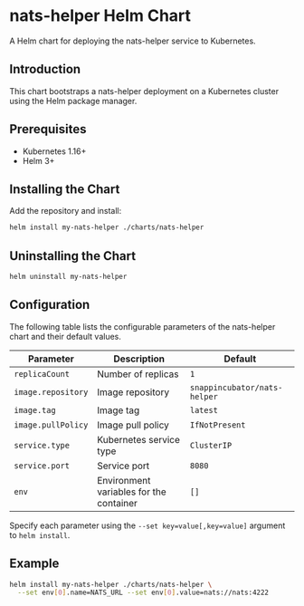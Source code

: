 # nats-helper Helm Chart

A Helm chart for deploying the nats-helper service to Kubernetes.

## Introduction

This chart bootstraps a nats-helper deployment on a Kubernetes cluster using the Helm package manager.

## Prerequisites
- Kubernetes 1.16+
- Helm 3+

## Installing the Chart

Add the repository and install:

```sh
helm install my-nats-helper ./charts/nats-helper
```

## Uninstalling the Chart

```sh
helm uninstall my-nats-helper
```

## Configuration

The following table lists the configurable parameters of the nats-helper chart and their default values.

| Parameter                | Description                                 | Default             |
|--------------------------|---------------------------------------------|---------------------|
| `replicaCount`           | Number of replicas                          | `1`                 |
| `image.repository`       | Image repository                            | `snappincubator/nats-helper` |
| `image.tag`              | Image tag                                   | `latest`            |
| `image.pullPolicy`       | Image pull policy                           | `IfNotPresent`      |
| `service.type`           | Kubernetes service type                      | `ClusterIP`         |
| `service.port`           | Service port                                | `8080`              |
| `env`                    | Environment variables for the container      | `[]`                |

Specify each parameter using the `--set key=value[,key=value]` argument to `helm install`.

## Example

```sh
helm install my-nats-helper ./charts/nats-helper \
  --set env[0].name=NATS_URL --set env[0].value=nats://nats:4222
``` 